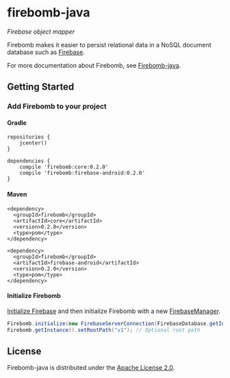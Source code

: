# firebomb-java
_Firebase object mapper_

Firebomb makes it easier to persist relational data in a NoSQL document database such as
[Firebase][1].

For more documentation about Firebomb, see [Firebomb-java][2].

## Getting Started
### Add Firebomb to your project
#### Gradle
    repositories {
        jcenter()
    }

    dependencies {
        compile 'firebomb:core:0.2.0'
        compile 'firebomb:firebase-android:0.2.0'
    }

#### Maven
    <dependency>
      <groupId>firebomb</groupId>
      <artifactId>core</artifactId>
      <version>0.2.0</version>
      <type>pom</type>
    </dependency>

    <dependency>
      <groupId>firebomb</groupId>
      <artifactId>firebase-android</artifactId>
      <version>0.2.0</version>
      <type>pom</type>
    </dependency>

#### Initialize Firebomb
[Initialize Firebase][3] and then initialize Firebomb with a new [FirebaseManager][3].

```java
Firebomb.initialize(new FirebaseServerConnection(FirebaseDatabase.getInstance()));
Firebomb.getInstance().setRootPath("v1"); // Optional root path
```

## License
Firebomb-java is distributed under the [Apache License 2.0][99].

[1]: https://firebase.google.com/
[2]: https://github.com/akhahaha/firebomb-java
[2]: https://firebase.google.com/docs/database/android/start
[3]: firebase-android/src/main/java/firebomb/database/FirebaseManager.java
[99]: LICENSE.txt
